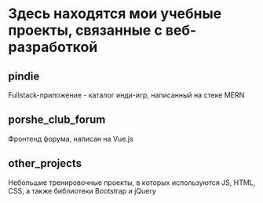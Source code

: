 # Здесь находятся мои учебные проекты, связанные с веб-разработкой

## pindie
Fullstack-приложение - каталог инди-игр, написанный на стеке MERN

## porshe_club_forum
Фронтенд форума, написан на Vue.js

## other_projects
Небольшие тренировочные проекты, в которых используются JS, HTML, CSS, а также библиотеки Bootstrap и jQuery
